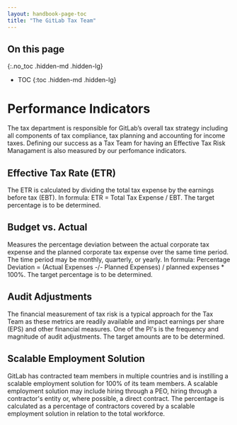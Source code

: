 ```yaml
---
layout: handbook-page-toc
title: "The GitLab Tax Team"
---
```


## On this page
{:.no_toc .hidden-md .hidden-lg}

- TOC
{:toc .hidden-md .hidden-lg}

# Performance Indicators

The tax department is responsible for GitLab’s overall tax strategy including all components of tax compliance, tax planning and accounting for income taxes. Defining our success as a Tax Team for having an Effective Tax Risk Managament is also measured by our perfomance indicators. 

## Effective Tax Rate (ETR)
The ETR is calculated by dividing the total tax expense by the earnings before tax (EBT). In formula: ETR = Total Tax Expense / EBT. The target percentage is to be determined.

## Budget vs. Actual
Measures the percentage deviation between the actual corporate tax expense and the planned corporate tax expense over the same time period. The time period may be monthly, quarterly, or yearly. In formula: Percentage Deviation = (Actual Expenses -/- Planned Expenses) / planned expenses * 100%. The target percentage is to be determined.

## Audit Adjustments
The financial measurement of tax risk is a typical approach for the Tax Team as these metrics are readily available and impact earnings per share (EPS) and other financial measures. One of the PI's is the frequency and magnitude of audit adjustments. The target amounts are to be determined.

## Scalable Employment Solution
GitLab has contracted team members in multiple countries and is instilling a scalable employment solution for 100% of its team members. A scalable employment solution may include hiring through a PEO, hiring through a contractor's entity or, where possible, a direct contract. The percentage is calculated as a percentage of contractors covered by a scalable employment solution in relation to the total workforce.

